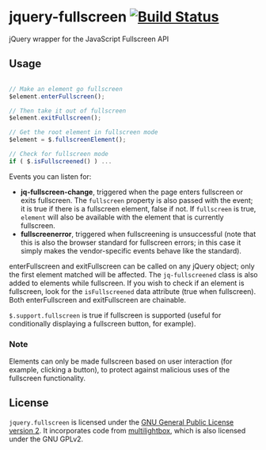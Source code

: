 jquery-fullscreen [![Build Status](https://travis-ci.org/theopolisme/jquery-fullscreen.png?branch=master)](https://travis-ci.org/theopolisme/jquery-fullscreen)
=================

jQuery wrapper for the JavaScript Fullscreen API

## Usage

```javascript

// Make an element go fullscreen
$element.enterFullscreen();

// Then take it out of fullscreen
$element.exitFullscreen();

// Get the root element in fullscreen mode
$element = $.fullscreenElement();

// Check for fullscreen mode
if ( $.isFullscreened() ) ...
```

Events you can listen for:

* **jq-fullscreen-change**, triggered when the page enters fullscreen or exits fullscreen. The `fullscreen` property is also passed with the event; it is true if there is a fullscreen element, false if not. If `fullscreen` is true, `element` will also be available with the element that is currently fullscreen.
* **fullscreenerror**, triggered when fullscreening is unsuccessful (note that this is also the browser standard for fullscreen errors; in this case it simply makes the vendor-specific events behave like the standard).

enterFullscreen and exitFullscreen can be called on any jQuery object; only the first element matched will be affected. The `jq-fullscreened` class is also added to elements while fullscreen. If you wish to check if an element is fullscreen, look for the `isFullscreened` data attribute (true when fullscreen). Both enterFullscreen and exitFullscreen are chainable. 

`$.support.fullscreen` is true if fullscreen is supported (useful for conditionally displaying a fullscreen
button, for example).

### Note

Elements can only be made fullscreen based on user interaction (for example, clicking a button), to protect against malicious uses of the fullscreen functionality.

## License

`jquery.fullscreen` is licensed under the [GNU General Public License version 2](http://www.gnu.org/licenses/gpl-2.0.txt). It incorporates code from [multilightbox](https://gitorious.org/multilightbox), which is also licensed under the GNU GPLv2.
